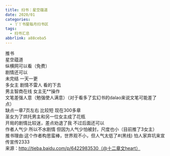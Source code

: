 ```yaml
---
title: 扫书：星空蕴道
date: 2020/01
categories:
  - 丫丫书屋每月扫书区
tags:
  - 扫书汇总
abbrlink: a88ceba5
---
```



推书  
星空蕴道  
纵横网可以看（免费）  
剧情还可以  
未完结 一天一更  
多女主 剧情不雷人 看的下去  
男主智商在线 女主无**操作  
文笔差强人意（勉强使人满意）（对于看多了玄幻书的dalao来说文笔可能差了点）  
缺点一章7页左右 比较短 现在300多章  
圣女为了烘托男主和另一位女主成了花瓶  
开局的剧情比较迷，差点劝退了我 不过后面还可以  
作者人气少 所以不水剧情 但因为人气少怕被封，尺度也小（目前推了3女主）  
推书理由:这个作者构思蛮棒，世界观不小，但人气太低了#(黑线)  怕人家弃坑来宣传宣传2333  
来源：http://tieba.baidu.com/p/6422983530（@十二章文heart）  
